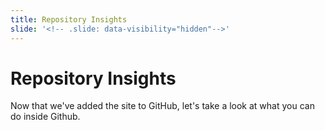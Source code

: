 ```yaml
---
title: Repository Insights
slide: '<!-- .slide: data-visibility="hidden"-->'
---
```


<!-- .slide: data-state="layout-title" class="bg-dark"-->

# Repository Insights

> > >

Now that we've added the site to GitHub, let's take a look at what you can do inside Github.

